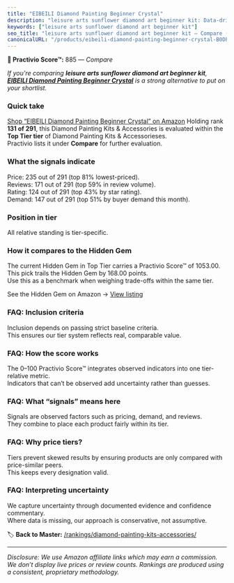 ```yaml
---
title: "EIBEILI Diamond Painting Beginner Crystal"
description: "leisure arts sunflower diamond art beginner kit: Data-driven ranking using the Practivio Score™. Positioned by quality, value, demand, findability, momentum."
keywords: ["leisure arts sunflower diamond art beginner kit"]
seo_title: "leisure arts sunflower diamond art beginner kit — Compare (2025)"
canonicalURL: "/products/eibeili-diamond-painting-beginner-crystal-B0DP44VN7D/"
---
```


**🛒 Practivio Score™:** 885 — _Compare_


*If you're comparing **leisure arts sunflower diamond art beginner kit**, **[EIBEILI Diamond Painting Beginner Crystal](https://www.amazon.com/dp/B0DP44VN7D?tag=practivio-20)** is a strong alternative to put on your shortlist.*
### Quick take
[Shop “EIBEILI Diamond Painting Beginner Crystal” on Amazon](https://www.amazon.com/dp/B0DP44VN7D?tag=practivio-20)
Holding rank **131 of 291**, this Diamond Painting Kits & Accessories is evaluated within the **Top Tier tier** of Diamond Painting Kits & Accessorieses.  
Practivio lists it under **Compare** for further evaluation.

### What the signals indicate
Price: 235 out of 291 (top 81% lowest-priced).  
Reviews: 171 out of 291 (top 59% in review volume).  
Rating: 124 out of 291 (top 43% by star rating).  
Demand: 147 out of 291 (top 51% by buyer demand this month).

### Position in tier
All relative standing is tier-specific.

### How it compares to the Hidden Gem
The current Hidden Gem in Top Tier carries a Practivio Score™ of 1053.00.  
This pick trails the Hidden Gem by 168.00 points.  
Use this as a benchmark when weighing trade-offs within the same tier.  

See the Hidden Gem on Amazon → [View listing](https://www.amazon.com/dp/B088K3FQ7W?tag=practivio-20)

### FAQ: Inclusion criteria
Inclusion depends on passing strict baseline criteria.  
This ensures our tier system reflects real, comparable value.

### FAQ: How the score works
The 0–100 Practivio Score™ integrates observed indicators into one tier-relative metric.  
Indicators that can’t be observed add uncertainty rather than guesses.

### FAQ: What “signals” means here
Signals are observed factors such as pricing, demand, and reviews.  
They combine to place each product fairly within its tier.

### FAQ: Why price tiers?
Tiers prevent skewed results by ensuring products are only compared with price-similar peers.  
This keeps every designation valid.

### FAQ: Interpreting uncertainty
We capture uncertainty through documented evidence and confidence commentary.  
Where data is missing, our approach is conservative, not assumptive.

<!-- Missing template for Compare/CompareWithinPriceClass -->


🏷️ **Back to Master:** [/rankings/diamond-painting-kits-accessories/](/rankings/diamond-painting-kits-accessories/)

---
_Disclosure: We use Amazon affiliate links which may earn a commission. We don’t display live prices or review counts. Rankings are produced using a consistent, proprietary methodology._
